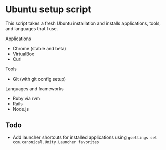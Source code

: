Ubuntu setup script
=============
This script takes a fresh Ubuntu installation and installs applications, tools, and languages that I use.

Applications
* Chrome (stable and beta)
* VirtualBox
* Curl

Tools
* Git (with git config setup)

Languages and frameworks
* Ruby via rvm
* Rails
* Node.js

## Todo
* Add launcher shortcuts for installed applications using ```gsettings set com.canonical.Unity.Launcher favorites```
